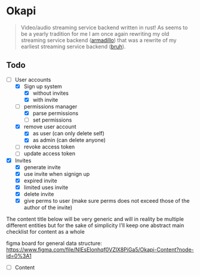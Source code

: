 # Okapi

> Video/audio streaming service backend written in rust! As seems to be a yearly tradition for me I am once again rewriting my old streaming service backend ([armadillo](https://github.com/ffamilyfriendly/armadillo/)) that was a rewrite of my earliest streaming service backend ([bruh](https://github.com/ffamilyfriendly/bruh)). 

## Todo
- [ ] User accounts
    - [X] Sign up system
      - [X] without invites
      - [X] with invite
    - [ ] permissions manager
      - [X] parse permissions
      - [ ] set permissions
    - [X] remove user account
      - [X] as user (can only delete self)
      - [X] as admin (can delete anyone)
    - [ ] revoke access token
    - [ ] update access token

- [X] Invites
  - [X] generate invite
  - [X] use invite when signign up
  - [X] expired invite
  - [X] limited uses invite
  - [X] delete invite
  - [X] give perms to user (make sure perms does not exceed those of the author of the invite)

The content title below will be very generic and will in reality be multiple different entities but for the sake of simplicity I'll keep one abstract main checklist for content as a whole

figma board for general data structure: https://www.figma.com/file/NIEsEIonhqf0VZlX8PiGa5/Okapi-Content?node-id=0%3A1


- [ ] Content